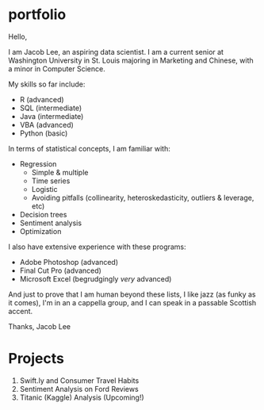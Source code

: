 # portfolio

Hello,

I am Jacob Lee, an aspiring data scientist. I am a current senior at Washington University in St. Louis majoring in Marketing and Chinese, with a minor in Computer Science.

My skills so far include:
* R (advanced)
* SQL (intermediate)
* Java (intermediate)
* VBA (advanced)
* Python (basic)

In terms of statistical concepts, I am familiar with:

* Regression
  * Simple & multiple
  * Time series
  * Logistic
  * Avoiding pitfalls (collinearity, heteroskedasticity, outliers & leverage, etc)
* Decision trees
* Sentiment analysis
* Optimization

I also have extensive experience with these programs:

* Adobe Photoshop (advanced)
* Final Cut Pro (advanced)
* Microsoft Excel (begrudgingly *very* advanced)

And just to prove that I am human beyond these lists, I like jazz (as funky as it comes), I'm in an a cappella group, and I can speak in a passable Scottish accent.

Thanks,
Jacob Lee

# Projects
1. Swift.ly and Consumer Travel Habits
2. Sentiment Analysis on Ford Reviews
3. Titanic (Kaggle) Analysis (Upcoming!)
